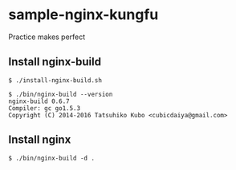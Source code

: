 # sample-nginx-kungfu

Practice makes perfect


## Install nginx-build

```
$ ./install-nginx-build.sh
```

```
$ ./bin/nginx-build --version
nginx-build 0.6.7
Compiler: gc go1.5.3
Copyright (C) 2014-2016 Tatsuhiko Kubo <cubicdaiya@gmail.com>
```

## Install nginx

```
$ ./bin/nginx-build -d .
```
